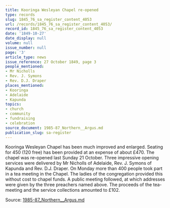 ```yaml
---
title: Kooringa Wesleyan Chapel re-opened
type: records
slug: 1845_76_sa_register_content_4053
url: /records/1845_76_sa_register_content_4053/
record_id: 1845_76_sa_register_content_4053
date: '1849-10-27'
date_display: null
volume: null
issue_number: null
page: '3'
article_type: news
issue_reference: 27 October 1849, page 3
people_mentioned:
- Mr Nicholls
- Rev. J. Symons
- Rev. D.J. Draper
places_mentioned:
- Kooringa
- Adelaide
- Kapunda
topics:
- church
- community
- fundraising
- celebration
source_document: 1985-87_Northern__Argus.md
publication_slug: sa-register
---
```


Kooringa Wesleyan Chapel has been much improved and enlarged.  Seating for 450 (120 free) has been provided at an expense of about £470.  The chapel was re-opened last Sunday 21 October.  Three impressive opening services were delivered by Mr Nicholls of Adelaide, Rev. J. Symons of Kapunda and Rev. D.J. Draper.  On Monday more than 400 people took part in a tea meeting in the Chapel.  The ladies of the congregation provided this without cost to chapel funds.  A public meeting followed, at which addresses were given by the three preachers named above.  The proceeds of the tea-meeting and the service collections amounted to £102.

Source: [1985-87_Northern__Argus.md](/downloads/markdown/1985-87_Northern__Argus.md)
